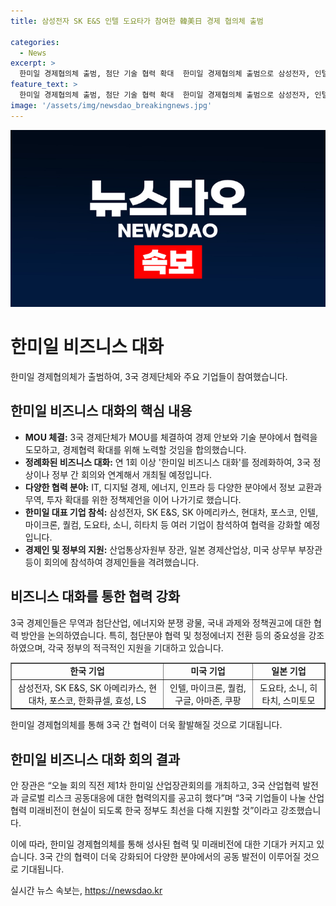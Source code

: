 ```yaml
---
title: 삼성전자 SK E&S 인텔 도요타가 참여한 韓美日 경제 협의체 출범

categories:
  - News
excerpt: >
  한미일 경제협의체 출범, 첨단 기술 협력 확대  한미일 경제협의체 출범으로 삼성전자, 인텔, 도요타를 비롯한 주요 기업과 3국 경제단체가 협력에 합의했다. 3국은 첨단 기술, 청정에너지 분야 협력을 통해 무역·투자 확대와 공동 목소리 발전에 목표를 두고 있다. 해당 협의체는 경제 관련 3국 공통 이슈에 대한 공동 목소리를 내기로 하였으며, 대표 기업들도 강화된 협력에 동참하였다. 미래 비전을 위한 협력의지를 공고히 한 기업들은 1년에 1회 이상의 한미일 비즈니스 대화를 정례화할 예정이다.
feature_text: >
  한미일 경제협의체 출범, 첨단 기술 협력 확대  한미일 경제협의체 출범으로 삼성전자, 인텔, 도요타를 비롯한 주요 기업과 3국 경제단체가 협력에 합의했다. 3국은 첨단 기술, 청정에너지 분야 협력을 통해 무역·투자 확대와 공동 목소리 발전에 목표를 두고 있다. 해당 협의체는 경제 관련 3국 공통 이슈에 대한 공동 목소리를 내기로 하였으며, 대표 기업들도 강화된 협력에 동참하였다. 미래 비전을 위한 협력의지를 공고히 한 기업들은 1년에 1회 이상의 한미일 비즈니스 대화를 정례화할 예정이다.
image: '/assets/img/newsdao_breakingnews.jpg'
---
```


<p><img src="/assets/img/newsdao_breakingnews.jpg" alt="pcversion 속보" /></p>

<h1>한미일 비즈니스 대화</h1>

<p data-ke-size="size16">한미일 경제협의체가 출범하여, 3국 경제단체와 주요 기업들이 참여했습니다.</p>

<h2 data-ke-size="size26">한미일 비즈니스 대화의 핵심 내용</h2>

<ul>
  <li><b>MOU 체결:</b> 3국 경제단체가 MOU를 체결하여 경제 안보와 기술 분야에서 협력을 도모하고, 경제협력 확대를 위해 노력할 것임을 합의했습니다.</li>
  <li><b>정례화된 비즈니스 대화:</b> 연 1회 이상 '한미일 비즈니스 대화'를 정례화하여, 3국 정상이나 정부 간 회의와 연계해서 개최될 예정입니다.</li>
  <li><b>다양한 협력 분야:</b> IT, 디지털 경제, 에너지, 인프라 등 다양한 분야에서 정보 교환과 무역, 투자 확대를 위한 정책제언을 이어 나가기로 했습니다.</li>
  <li><b>한미일 대표 기업 참석:</b> 삼성전자, SK E&S, SK 아메리카스, 현대차, 포스코, 인텔, 마이크론, 퀄컴, 도요타, 소니, 히타치 등 여러 기업이 참석하여 협력을 강화할 예정입니다.</li>
  <li><b>경제인 및 정부의 지원:</b> 산업통상자원부 장관, 일본 경제산업상, 미국 상무부 부장관 등이 회의에 참석하여 경제인들을 격려했습니다.</li>
</ul>

<h2 data-ke-size="size26">비즈니스 대화를 통한 협력 강화</h2>

<p data-ke-size="size16">3국 경제인들은 무역과 첨단산업, 에너지와 분쟁 광물, 국내 과제와 정책권고에 대한 협력 방안을 논의하였습니다. 특히, 첨단분야 협력 및 청정에너지 전환 등의 중요성을 강조하였으며, 각국 정부의 적극적인 지원을 기대하고 있습니다.</p>

<table style="width: 100%;" border="1">
<tbody>
<tr>
<td style="text-align: center; height: 17px;"><b>한국 기업</b></td>
<td style="text-align: center; height: 17px;"><b>미국 기업</b></td>
<td style="text-align: center; height: 17px;"><b>일본 기업</b></td>
</tr>
<tr>
<td style="text-align: center; height: 17px;">삼성전자, SK E&amp;S, SK 아메리카스, 현대차, 포스코, 한화큐셀, 효성, LS</td>
<td style="text-align: center; height: 17px;">인텔, 마이크론, 퀄컴, 구글, 아마존, 쿠팡</td>
<td style="text-align: center; height: 17px;">도요타, 소니, 히타치, 스미토모</td>
</tr>
</tbody>
</table>

<p data-ke-size="size16">한미일 경제협의체를 통해 3국 간 협력이 더욱 활발해질 것으로 기대됩니다.</p>

<h2 data-ke-size="size26">한미일 비즈니스 대화 회의 결과</h2>

<p data-ke-size="size16">안 장관은 “오늘 회의 직전 제1차 한미일 산업장관회의를 개최하고, 3국 산업협력 발전과 글로벌 리스크 공동대응에 대한 협력의지를 공고히 했다”며 “3국 기업들이 나눌 산업협력 미래비전이 현실이 되도록 한국 정부도 최선을 다해 지원할 것”이라고 강조했습니다. </p>

<p data-ke-size="size16">이에 따라, 한미일 경제협의체를 통해 성사된 협력 및 미래비전에 대한 기대가 커지고 있습니다. 3국 간의 협력이 더욱 강화되어 다양한 분야에서의 공동 발전이 이루어질 것으로 기대됩니다.</p>
실시간 뉴스 속보는, <a href="https://newsdao.kr" rel="dofollow">https://newsdao.kr</a>


